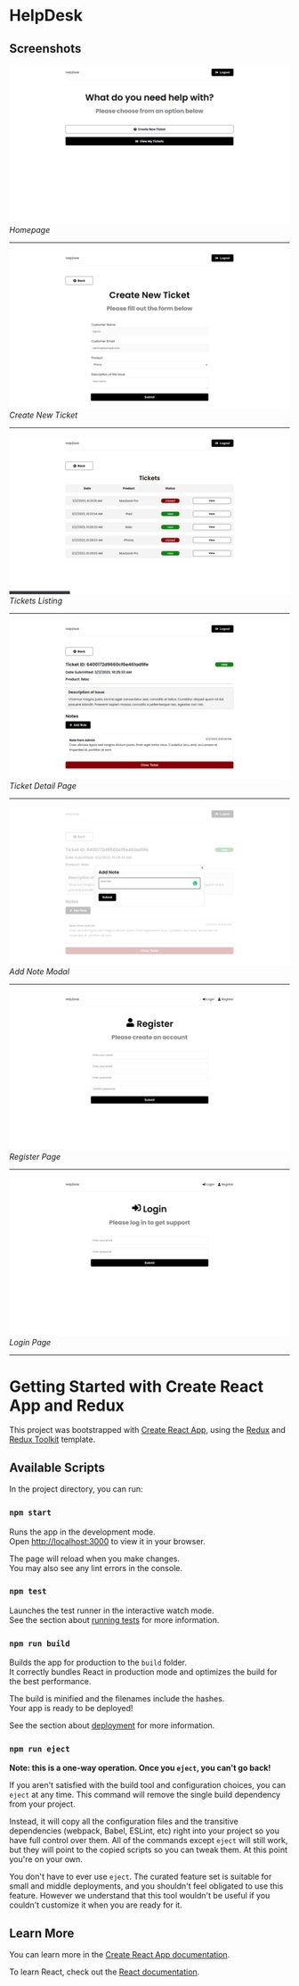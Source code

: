 # HelpDesk

## Screenshots

![Homepage](https://raw.githubusercontent.com/elvan/help-desk-app-frontend-react-redux/main/screenshots/Screenshot%202023-03-02%20193632.png)
*Homepage*

---

![Create New Ticket](https://raw.githubusercontent.com/elvan/help-desk-app-frontend-react-redux/main/screenshots/Screenshot%202023-03-02%20193651.png)
*Create New Ticket*

---

![Tickets Listing](https://raw.githubusercontent.com/elvan/help-desk-app-frontend-react-redux/main/screenshots/Screenshot%202023-03-02%20193709.png)
*Tickets Listing*

---

![Ticket Detail Page](https://raw.githubusercontent.com/elvan/help-desk-app-frontend-react-redux/main/screenshots/Screenshot%202023-03-02%20193730.png)
*Ticket Detail Page*

---

![Add Note Modal](https://raw.githubusercontent.com/elvan/help-desk-app-frontend-react-redux/main/screenshots/Screenshot%202023-03-02%20193752.png)
*Add Note Modal*

---

![Register Page](https://raw.githubusercontent.com/elvan/help-desk-app-frontend-react-redux/main/screenshots/Screenshot%202023-03-02%20193820.png)
*Register Page*

---

![Login Page](https://raw.githubusercontent.com/elvan/help-desk-app-frontend-react-redux/main/screenshots/Screenshot%202023-03-02%20193837.png)
*Login Page*

---

# Getting Started with Create React App and Redux

This project was bootstrapped with [Create React App](https://github.com/facebook/create-react-app), using the [Redux](https://redux.js.org/) and [Redux Toolkit](https://redux-toolkit.js.org/) template.

## Available Scripts

In the project directory, you can run:

### `npm start`

Runs the app in the development mode.\
Open [http://localhost:3000](http://localhost:3000) to view it in your browser.

The page will reload when you make changes.\
You may also see any lint errors in the console.

### `npm test`

Launches the test runner in the interactive watch mode.\
See the section about [running tests](https://facebook.github.io/create-react-app/docs/running-tests) for more information.

### `npm run build`

Builds the app for production to the `build` folder.\
It correctly bundles React in production mode and optimizes the build for the best performance.

The build is minified and the filenames include the hashes.\
Your app is ready to be deployed!

See the section about [deployment](https://facebook.github.io/create-react-app/docs/deployment) for more information.

### `npm run eject`

**Note: this is a one-way operation. Once you `eject`, you can't go back!**

If you aren't satisfied with the build tool and configuration choices, you can `eject` at any time. This command will remove the single build dependency from your project.

Instead, it will copy all the configuration files and the transitive dependencies (webpack, Babel, ESLint, etc) right into your project so you have full control over them. All of the commands except `eject` will still work, but they will point to the copied scripts so you can tweak them. At this point you're on your own.

You don't have to ever use `eject`. The curated feature set is suitable for small and middle deployments, and you shouldn't feel obligated to use this feature. However we understand that this tool wouldn't be useful if you couldn't customize it when you are ready for it.

## Learn More

You can learn more in the [Create React App documentation](https://facebook.github.io/create-react-app/docs/getting-started).

To learn React, check out the [React documentation](https://reactjs.org/).
